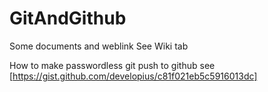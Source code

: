 # GitAndGithub
Some documents and weblink 
See Wiki tab


How to make passwordless git push to github see [https://gist.github.com/developius/c81f021eb5c5916013dc]

